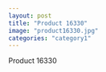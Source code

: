 ```yaml
---
layout: post
title: "Product 16330"
image: "product16330.jpg"
categories: "category1"
---
```

Product 16330
